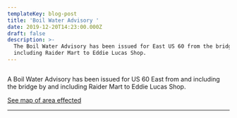 ```yaml
---
templateKey: blog-post
title: 'Boil Water Advisory '
date: 2019-12-20T14:23:00.000Z
draft: false
description: >-
  The Boil Water Advisory has been issued for East US 60 from the bridge by and
  including Raider Mart to Eddie Lucas Shop.
---
```

```

```

A Boil Water Advisory has been issued for US 60 East from and including the bridge by and including Raider Mart to Eddie Lucas Shop.

[See map of area effected](https://graysonutilities.geosync.cloud/map/)

- - -
